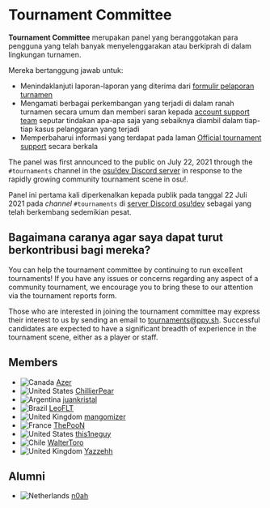 # Tournament Committee

**Tournament Committee** merupakan panel yang beranggotakan para pengguna yang telah banyak menyelenggarakan atau berkiprah di dalam lingkungan turnamen.

Mereka bertanggung jawab untuk:

- Menindaklanjuti laporan-laporan yang diterima dari [formulir pelaporan turnamen](https://pif.ephemeral.ink/tournament-reports)
- Mengamati berbagai perkembangan yang terjadi di dalam ranah turnamen secara umum dan memberi saran kepada [account support team](/wiki/People/The_Team/Account_support_team) seputar tindakan apa-apa saja yang sebaiknya diambil dalam tiap-tiap kasus pelanggaran yang terjadi
- Memperbaharui informasi yang terdapat pada laman [Official tournament support](/wiki/Tournaments/Official_support) secara berkala

The panel was first announced to the public on July 22, 2021 through the `#tournaments` channel in the [osu!dev Discord server](https://discord.com/invite/ppy) in response to the rapidly growing community tournament scene in osu!.

Panel ini pertama kali diperkenalkan kepada publik pada tanggal 22 Juli 2021 pada *channel* `#tournaments` di [server Discord osu!dev](https://discord.com/invite/ppy) sebagai yang telah berkembang sedemikian pesat.

## Bagaimana caranya agar saya dapat turut berkontribusi bagi mereka?

You can help the tournament committee by continuing to run excellent tournaments! If you have any issues or concerns regarding any aspect of a community tournament, we encourage you to bring these to our attention via the tournament reports form.

Those who are interested in joining the tournament committee may express their interest to us by sending an email to [tournaments@ppy.sh](mailto:tournaments@ppy.sh). Successful candidates are expected to have a significant breadth of experience in the tournament scene, either as a player or staff. 

## Members

- ![][flag_CA] [Azer](https://osu.ppy.sh/users/2155578)
- ![][flag_US] [ChillierPear](https://osu.ppy.sh/users/9501251)
- ![][flag_AR] [juankristal](https://osu.ppy.sh/users/443656)
- ![][flag_BR] [LeoFLT](https://osu.ppy.sh/users/3668779)
- ![][flag_GB] [mangomizer](https://osu.ppy.sh/users/1893718)
- ![][flag_FR] [ThePooN](https://osu.ppy.sh/users/718454)
- ![][flag_US] [this1neguy](https://osu.ppy.sh/users/1797189)
- ![][flag_CL] [WalterToro](https://osu.ppy.sh/users/5281416)
- ![][flag_GB] [Yazzehh](https://osu.ppy.sh/users/7068973)

## Alumni

- ![][flag_NL] [n0ah](https://osu.ppy.sh/users/3086393)

[flag_AR]: /wiki/shared/flag/AR.gif "Argentina"
[flag_BR]: /wiki/shared/flag/BR.gif "Brazil"
[flag_CA]: /wiki/shared/flag/CA.gif "Canada"
[flag_CL]: /wiki/shared/flag/CL.gif "Chile"
[flag_FR]: /wiki/shared/flag/FR.gif "France"
[flag_GB]: /wiki/shared/flag/GB.gif "United Kingdom"
[flag_NL]: /wiki/shared/flag/NL.gif "Netherlands"
[flag_US]: /wiki/shared/flag/US.gif "United States"
